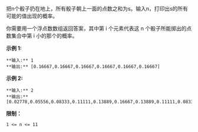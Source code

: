 把n个骰子扔在地上，所有骰子朝上一面的点数之和为s。输入n，打印出s的所有可能的值出现的概率。



你需要用一个浮点数数组返回答案，其中第 i 个元素代表这 n 个骰子所能掷出的点数集合中第 i 小的那个的概率。



**示例 1:**

    
    
    **输入:** 1
    **输出:** [0.16667,0.16667,0.16667,0.16667,0.16667,0.16667]
    

**示例  2:**

    
    
    **输入:** 2
    **输出:** [0.02778,0.05556,0.08333,0.11111,0.13889,0.16667,0.13889,0.11111,0.08333,0.05556,0.02778]



**限制：**

`1 <= n <= 11`

